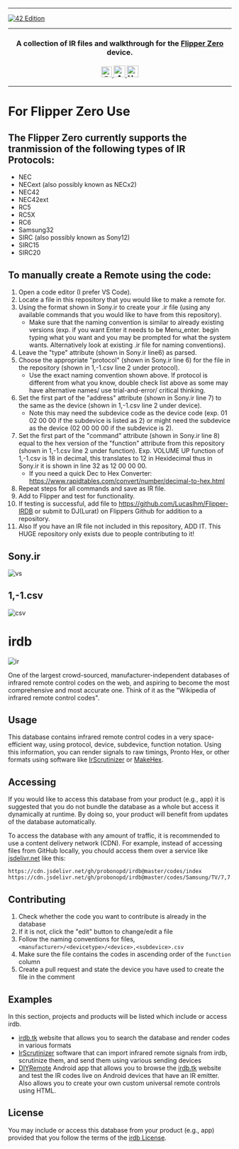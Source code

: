 <hr>
<a href="https://github.com/RandomDebugError/flipperzero-firmware-1/releases">
  <img src="https://i.imgur.com/Nto2Rie.png" align="center" alt="42 Edition" title="42 Edition">
</a>

<hr>
<h3 align="center">
  A collection of IR files and walkthrough for the <a href="https://flipperzero.one">Flipper Zero</a> device.<br><br>
  <a href="#">
    <img src="https://img.shields.io/badge/Powered%20by-Dolphins-blue" alt="Powered by dolphins" height=24>
    <img src="https://img.shields.io/badge/Approved%20by-RandomDebugError-brightgreen" alt="Approved by RandomDebugError" height=26 title="Why Bother">
    <img src="https://img.shields.io/badge/Hack-The%20Planet-orange" alt="Hack the planet" height=26>
  </a>
</h3>
<hr>

<!-- Shout out to Lurat for html-->


# **For Flipper Zero Use**

## The Flipper Zero currently supports the tranmission of the following types of IR Protocols:
* NEC
* NECext (also possibly known as NECx2)
* NEC42
* NEC42ext 
* RC5 
* RC5X
* RC6 
* Samsung32 
* SIRC (also possibly known as Sony12)
* SIRC15
* SIRC20


## To manually create a Remote using the code:

1. Open a code editor (I prefer VS Code).
2. Locate a file in this repository that you would like to make a remote for.
3. Using the format shown in Sony.ir to create your .ir file (using any available commands that you would like to have from this repository).
    * Make sure that the naming convention is similar to already existing versions (exp. if you want Enter it needs to be Menu_enter. begin typing what you want and         you may be prompted for what the system wants. Alternatively look at existing .ir file for naming conventions).
4. Leave the "type" attribute (shown in Sony.ir line6) as parsed.
5. Choose the appropriate "protocol" (shown in Sony.ir line 6) for the file in the repository (shown in 1,-1.csv line 2 under protocol).
    * Use the exact naming convention shown above. If protocol is different from what you know, double check list above as some may have alternative names/ use trial-and-error/ critical thinking.
6. Set the first part of the "address" attribute (shown in Sony.ir line 7) to the same as the device (shown in 1,-1.csv line 2 under device).
    * Note this may need the subdevice code as the device code (exp. 01 02 00 00 if the subdevice is listed as 2) or might need the subdevice as the device (02 00 00         00 if the subdevice is 2).
7. Set the first part of the "command" attribute (shown in Sony.ir line 8) equal to the hex version of the "function" attribute from this repository (shown in 1,-1.csv    line 2 under function). Exp. VOLUME UP function of 1,-1.csv is 18 in decimal, this translates to 12 in Hexidecimal thus in Sony.ir it is shown in line 32 as 12 00      00 00.
   * If you need a quick Dec to Hex Converter: https://www.rapidtables.com/convert/number/decimal-to-hex.html
8. Repeat steps for all commands and save as IR file.
9. Add to Flipper and test for functionality.
10. If testing is successful, add file to https://github.com/Lucaslhm/Flipper-IRDB or submit to DJ(Lurat) on Flippers Github for addition to a repository.
11. Also If you have an IR file not included in this repository, ADD IT. This HUGE repository only exists due to people contributing to it!


## Sony.ir
![vs](https://i.imgur.com/nTnBC2g.png)

## 1,-1.csv
![csv](https://i.imgur.com/EJIGLBB.png)











# irdb

![ir](https://cloud.githubusercontent.com/assets/2480569/9023330/cc63e7fe-3897-11e5-94cb-8cb145971fd2.png)

One of the largest crowd-sourced, manufacturer-independent databases of infrared remote control codes on the web, and aspiring to become the most comprehensive and most accurate one. Think of it as the "Wikipedia of infrared remote control codes".

## Usage

This database contains infrared remote control codes in a very space-efficient way, using protocol, device, subdevice, function notation. Using this information, you can render signals to raw timings, Pronto Hex, or other formats using software like [IrScrutinizer](https://github.com/bengtmartensson/harctoolboxbundle) or [MakeHex](https://github.com/probonopd/MakeHex).

## Accessing

If you would like to access this database from your product (e.g., app) it is suggested that you do not bundle the database as a whole but access it dynamically at runtime. By doing so, your product will benefit from updates of the database automatically.

To access the database with any amount of traffic, it is recommended to use a content delivery network (CDN). For example, instead of accessing files from GitHub locally, you chould access them over a service like [jsdelivr.net](https://www.jsdelivr.com/) like this:

```
https://cdn.jsdelivr.net/gh/probonopd/irdb@master/codes/index
https://cdn.jsdelivr.net/gh/probonopd/irdb@master/codes/Samsung/TV/7,7.csv
```

## Contributing

1. Check whether the code you want to contribute is already in the database
2. If it is not, click the "edit" button to change/edit a file
3. Follow the naming conventions for files, `<manufacturer>/<devicetype>/<device>,<subdevice>.csv`
4. Make sure the file contains the codes in ascending order of the `function` column
5. Create a pull request and state the device you have used to create the file in the comment

## Examples

In this section, projects and products will be listed which include or access irdb.
* [irdb.tk](http://irdb.tk) website that allows you to search the database and render codes in various formats
* [IrScrutinizer](https://github.com/bengtmartensson/harctoolboxbundle) software that can import infrared remote signals from irdb, scrutinize them, and send them using various sending devices
* [DIYRemote](https://github.com/shannah/DIYRemote) Android app that allows you to browse the [irdb.tk](http://irdb.tk) website and test the IR codes live on Android devices that have an IR emitter.  Also allows you to create your own custom universal remote controls using HTML.

## License

You may include or access this database from your product (e.g., app) provided that you follow the terms of the [irdb License](https://github.com/probonopd/irdb/blob/master/LICENSE.md).



